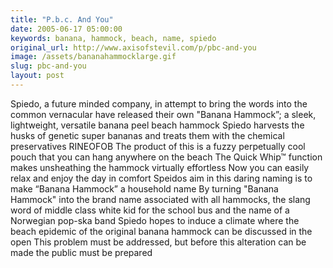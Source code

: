 ```yaml
---
title: "P.b.c. And You"
date: 2005-06-17 05:00:00
keywords: banana, hammock, beach, name, spiedo
original_url: http://www.axisofstevil.com/p/pbc-and-you
image: /assets/bananahammocklarge.gif
slug: pbc-and-you
layout: post
---
```


Spiedo, a future minded company, in attempt to bring the words into the common vernacular have released their own &quot;Banana Hammock”; a sleek, lightweight, versatile banana peel beach hammock Spiedo harvests the husks of genetic super bananas and treats them with the chemical preservatives RINEOFOB The product of this is a fuzzy perpetually cool pouch that you can hang anywhere on the beach The Quick Whip™ function makes unsheathing the hammock virtually effortless Now you can easily relax and enjoy the day in comfort Speidos aim in this daring naming is to make “Banana Hammock” a household name By turning &quot;Banana Hammock&quot; into the brand name associated with all hammocks, the slang word of middle class white kid for the school bus and the name of a Norwegian pop-ska band Spiedo hopes to induce a climate where the beach epidemic of the original banana hammock can be discussed in the open This problem must be addressed, but before this alteration can be made the public must be prepared

